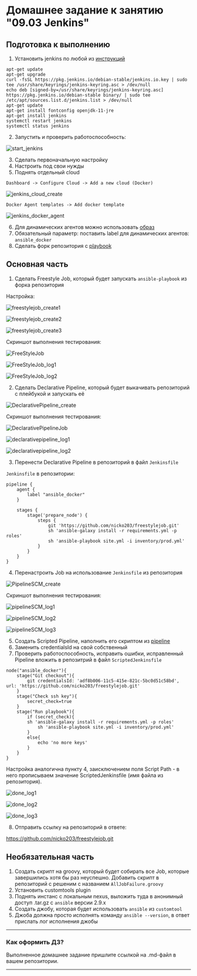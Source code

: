# Домашнее задание к занятию "09.03 Jenkins"

## Подготовка к выполнению

1. Установить jenkins по любой из [инструкций](https://www.jenkins.io/download/)
```
apt-get update
apt-get upgrade
curl -fsSL https://pkg.jenkins.io/debian-stable/jenkins.io.key | sudo tee /usr/share/keyrings/jenkins-keyring.asc > /dev/null
echo deb [signed-by=/usr/share/keyrings/jenkins-keyring.asc]     https://pkg.jenkins.io/debian-stable binary/ | sudo tee     /etc/apt/sources.list.d/jenkins.list > /dev/null
apt-get update
apt-get install fontconfig openjdk-11-jre
apt-get install jenkins
systemctl restart jenkins
systemctl status jenkins
```
2. Запустить и проверить работоспособность:  

![start_jenkins](start_jenkins.png)

3. Сделать первоначальную настройку
4. Настроить под свои нужды
5. Поднять отдельный cloud

`Dashboard -> Configure Cloud -> Add a new cloud (Docker)`
  
![jenkins_cloud_create](jenkins_cloud_create.png)


`Docker Agent templates -> Add docker template`
  
![jenkins_docker_agent](jenkins_docker_agent.png)


6. Для динамических агентов можно использовать [образ](https://hub.docker.com/repository/docker/aragast/agent)
7. Обязательный параметр: поставить label для динамических агентов: `ansible_docker`
8.  Сделать форк репозитория с [playbook](https://github.com/aragastmatb/example-playbook)

## Основная часть

1. Сделать Freestyle Job, который будет запускать `ansible-playbook` из форка репозитория  

Настройка:

![freestylejob_create1](freestylejob_create1.png)
  
![freestylejob_create2](freestylejob_create2.png)
  
![freestylejob_create3](freestylejob_create3.png)

Скриншот выполнения тестирования:  

![FreeStyleJob](FreeStyleJob.png)
  
![FreeStyleJob_log1](freestylejob_log1.png)
  
![FreeStyleJob_log2](freestylejob_log2.png)


2. Сделать Declarative Pipeline, который будет выкачивать репозиторий с плейбукой и запускать её  

![DeclarativePipeline_create](DeclarativePipeline_create.png)

  
Скриншот выполнения тестирования:
  
![DeclarativePipelineJob](DeclarativePipelineJob.png)
  
![declarativepipeline_log1](declarativepipeline_log1.png)
  
![declarativepipeline_log2](declarativepipeline_log2.png)

3. Перенести Declarative Pipeline в репозиторий в файл `Jenkinsfile`
  
`Jenkinsfile`  в репозитории:  
```
pipeline {
    agent {
        label "ansible_docker"
    }

    stages {
        stage('prepare_node') {
            steps {
                git 'https://github.com/nicko203/freestylejob.git'
                sh 'ansible-galaxy install -r requirements.yml -p roles'
                sh 'ansible-playbook site.yml -i inventory/prod.yml'
            }
        }
    }
}
```
4. Перенастроить Job на использование `Jenkinsfile` из репозитория  

![PipelineSCM_create](PipelineSCM_create.png)
  
Скриншот выполнения тестирования:  

![pipelineSCM_log1](pipelineSCM_log1.png)
  
![pipelineSCM_log2](pipelineSCM_log2.png)
  
![pipelineSCM_log3](pipelineSCM_log3.png)

5. Создать Scripted Pipeline, наполнить его скриптом из [pipeline](./pipeline)
6. Заменить credentialsId на свой собственный
7. Проверить работоспособность, исправить ошибки, исправленный Pipeline вложить в репозитрий в файл `ScriptedJenkinsfile`
```
node("ansible_docker"){
    stage("Git checkout"){
        git credentialsId: 'adf8b006-11c5-415e-821c-5bc0d51c58bd', url: 'https://github.com/nicko203/freestylejob.git'
    }
    stage("Check ssh key"){
        secret_check=true
    }
    stage("Run playbook"){
        if (secret_check){
        sh 'ansible-galaxy install -r requirements.yml -p roles'
            sh 'ansible-playbook site.yml -i inventory/prod.yml'
        }
        else{
            echo 'no more keys'
        }
    }
}
```

Настройка аналогична пункту 4, заисключением поля Script Path - в него прописываем значение ScriptedJenkinsfile (имя файла из репозитория).

![done_log1](done_log1.png)
  
![done_log2](done_log2.png)
  
![done_log3](done_log3.png)


8. Отправить ссылку на репозиторий в ответе:  

https://github.com/nicko203/freestylejob.git

## Необязательная часть

1. Создать скрипт на groovy, который будет собирать все Job, которые завершились хотя бы раз неуспешно. Добавить скрипт в репозиторий с решеним с названием `AllJobFailure.groovy`
2. Установить customtools plugin
3. Поднять инстанс с локальным nexus, выложить туда в анонимный доступ  .tar.gz с `ansible`  версии 2.9.x
4. Создать джобу, которая будет использовать `ansible` из `customtool`
5. Джоба должна просто исполнять команду `ansible --version`, в ответ прислать лог исполнения джобы 

---

### Как оформить ДЗ?

Выполненное домашнее задание пришлите ссылкой на .md-файл в вашем репозитории.

---
